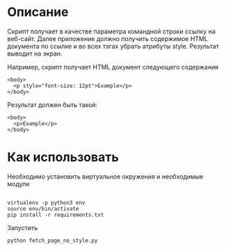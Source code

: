# Описание
Скрипт получает в качестве параметра командной строки ссылку на веб-сайт.
Далее приложение должно получить содержимое HTML документа по ссылке и во всех тэгах убрать атрибуты style.
Результат выводит на экран.

Например, скрипт получает HTML документ следующего содержания
```
<body>
  <p style="font-size: 12pt">Example</p>
</body>
```

Результат должен быть такой:
```
<body>
  <p>Example</p>
</body>
```

# Как использовать
Необходимо установить виртуальное окружения и необходимые модули

``` #!bash

virtualenv -p python3 env
source env/bin/activate
pip install -r requirements.txt
```

Запустить
``` #!bash
python fetch_page_no_style.py
```